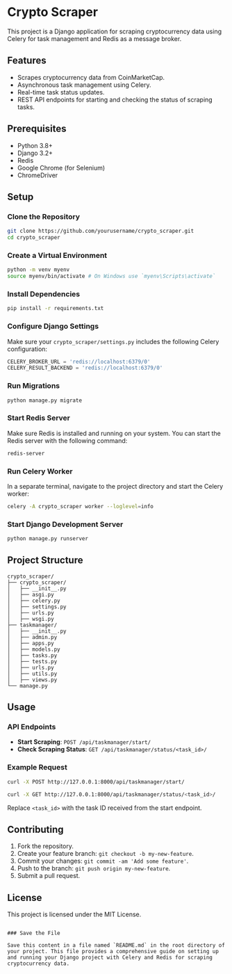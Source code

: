 # Crypto Scraper

This project is a Django application for scraping cryptocurrency data using Celery for task management and Redis as a message broker.

## Features

- Scrapes cryptocurrency data from CoinMarketCap.
- Asynchronous task management using Celery.
- Real-time task status updates.
- REST API endpoints for starting and checking the status of scraping tasks.

## Prerequisites

- Python 3.8+
- Django 3.2+
- Redis
- Google Chrome (for Selenium)
- ChromeDriver

## Setup

### Clone the Repository

```bash
git clone https://github.com/yourusername/crypto_scraper.git
cd crypto_scraper
```

### Create a Virtual Environment

```bash
python -m venv myenv
source myenv/bin/activate # On Windows use `myenv\Scripts\activate`
```

### Install Dependencies

```bash
pip install -r requirements.txt
```

### Configure Django Settings

Make sure your `crypto_scraper/settings.py` includes the following Celery configuration:

```python
CELERY_BROKER_URL = 'redis://localhost:6379/0'
CELERY_RESULT_BACKEND = 'redis://localhost:6379/0'
```

### Run Migrations

```bash
python manage.py migrate
```

### Start Redis Server

Make sure Redis is installed and running on your system. You can start the Redis server with the following command:

```bash
redis-server
```

### Run Celery Worker

In a separate terminal, navigate to the project directory and start the Celery worker:

```bash
celery -A crypto_scraper worker --loglevel=info
```

### Start Django Development Server

```bash
python manage.py runserver
```

## Project Structure

```plaintext
crypto_scraper/
├── crypto_scraper/
│   ├── __init__.py
│   ├── asgi.py
│   ├── celery.py
│   ├── settings.py
│   ├── urls.py
│   ├── wsgi.py
├── taskmanager/
│   ├── __init__.py
│   ├── admin.py
│   ├── apps.py
│   ├── models.py
│   ├── tasks.py
│   ├── tests.py
│   ├── urls.py
│   ├── utils.py
│   ├── views.py
└── manage.py
```

## Usage

### API Endpoints

- **Start Scraping**: `POST /api/taskmanager/start/`
- **Check Scraping Status**: `GET /api/taskmanager/status/<task_id>/`

### Example Request

```bash
curl -X POST http://127.0.0.1:8000/api/taskmanager/start/
```

```bash
curl -X GET http://127.0.0.1:8000/api/taskmanager/status/<task_id>/
```

Replace `<task_id>` with the task ID received from the start endpoint.

## Contributing

1. Fork the repository.
2. Create your feature branch: `git checkout -b my-new-feature`.
3. Commit your changes: `git commit -am 'Add some feature'`.
4. Push to the branch: `git push origin my-new-feature`.
5. Submit a pull request.

## License

This project is licensed under the MIT License.
```

### Save the File

Save this content in a file named `README.md` in the root directory of your project. This file provides a comprehensive guide on setting up and running your Django project with Celery and Redis for scraping cryptocurrency data.
